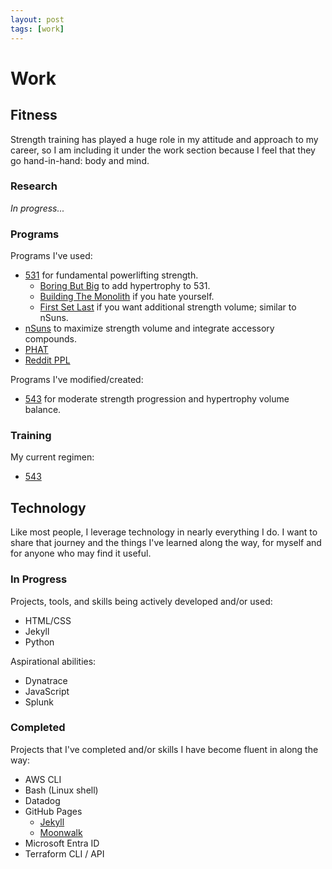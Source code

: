 ```yaml
---
layout: post
tags: [work]
---
```


# Work

## Fitness

Strength training has played a huge role in my attitude and approach to my career, so I am including it under the work section because I feel that they go hand-in-hand: body and mind.

### Research

_In progress..._

### Programs

Programs I've used:

- [531](https://forums.t-nation.com/t/5-3-1-how-to-build-pure-strength/281694) for fundamental powerlifting strength.
  - [Boring But Big](https://liftvault.com/programs/strength/531-bbb/) to add hypertrophy to 531.
  - [Building The Monolith](https://liftvault.com/programs/powerlifting/building-monolith-spreadsheet/) if you hate yourself.
  - [First Set Last](https://liftvault.com/resources/first-set-last-fsl/) if you want additional strength volume; similar to nSuns.
- [nSuns](https://liftvault.com/programs/powerlifting/n-suns-lifting-spreadsheets/) to maximize strength volume and integrate accessory compounds.
- [PHAT](https://liftvault.com/programs/bodybuilding/phat-spreadsheet/)
- [Reddit PPL](https://liftvault.com/programs/strength/reddit-ppl/)

Programs I've modified/created:

- [543](./2024-03-16-543.md) for moderate strength progression and hypertrophy volume balance.

### Training

My current regimen:

- [543](./2024-03-16-543.md)

## Technology

Like most people, I leverage technology in nearly everything I do. I want to share that journey and the things I've learned along the way, for myself and for anyone who may find it useful.

### In Progress

Projects, tools, and skills being actively developed and/or used:

- HTML/CSS
- Jekyll
- Python

Aspirational abilities:

- Dynatrace
- JavaScript
- Splunk

### Completed

Projects that I've completed and/or skills I have become fluent in along the way:

- AWS CLI
- Bash (Linux shell)
- Datadog
- GitHub Pages
  - [Jekyll](./2024-03-10-jekyll-setup.md)
  - [Moonwalk](./2024-03-16-moonwalk-guide.md)
- Microsoft Entra ID
- Terraform CLI / API
